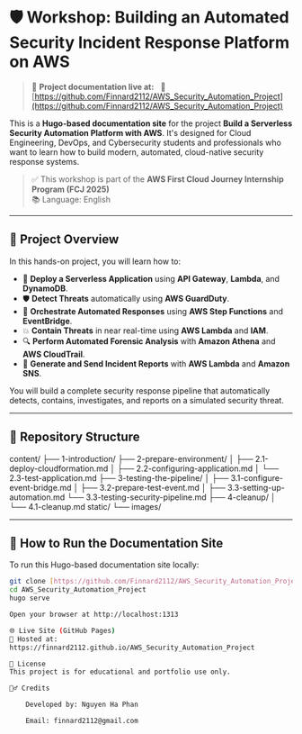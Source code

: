 # 🛡️ Workshop: Building an Automated Security Incident Response Platform on AWS

> 📘 **Project documentation live at:**  
> 🔗 [https://github.com/Finnard2112/AWS_Security_Automation_Project](https://github.com/Finnard2112/AWS_Security_Automation_Project)

This is a **Hugo-based documentation site** for the project **Build a Serverless Security Automation Platform with AWS**. It's designed for Cloud Engineering, DevOps, and Cybersecurity students and professionals who want to learn how to build modern, automated, cloud-native security response systems.

> ✅ This workshop is part of the **AWS First Cloud Journey Internship Program (FCJ 2025)**  
> 📚 Language: English

---

## 📌 Project Overview

In this hands-on project, you will learn how to:

* 🚀 **Deploy a Serverless Application** using **API Gateway**, **Lambda**, and **DynamoDB**.
* 🛡️ **Detect Threats** automatically using **AWS GuardDuty**.
* 🔁 **Orchestrate Automated Responses** using **AWS Step Functions** and **EventBridge**.
* 💥 **Contain Threats** in near real-time using **AWS Lambda** and **IAM**.
* 🔍 **Perform Automated Forensic Analysis** with **Amazon Athena** and **AWS CloudTrail**.
* 📨 **Generate and Send Incident Reports** with **AWS Lambda** and **Amazon SNS**.

You will build a complete security response pipeline that automatically detects, contains, investigates, and reports on a simulated security threat.

---

## 📂 Repository Structure

content/
├── 1-introduction/
├── 2-prepare-environment/
│   ├── 2.1-deploy-cloudformation.md
│   ├── 2.2-configuring-application.md
│   └── 2.3-test-application.md
├── 3-testing-the-pipeline/
│   ├── 3.1-configure-event-bridge.md
│   ├── 3.2-prepare-test-event.md
│   ├── 3.3-setting-up-automation.md
    └── 3.3-testing-security-pipeline.md
├── 4-cleanup/
│   └── 4.1-cleanup.md
static/
└── images/


---

## 🚀 How to Run the Documentation Site

To run this Hugo-based documentation site locally:

```bash
git clone [https://github.com/Finnard2112/AWS_Security_Automation_Project.git](https://github.com/Finnard2112/AWS_Security_Automation_Project.git)
cd AWS_Security_Automation_Project
hugo serve

Open your browser at http://localhost:1313

🌐 Live Site (GitHub Pages)
📌 Hosted at:
https://finnard2112.github.io/AWS_Security_Automation_Project

📄 License
This project is for educational and portfolio use only.

🙇‍♂️ Credits

    Developed by: Nguyen Ha Phan

    Email: finnard2112@gmail.com